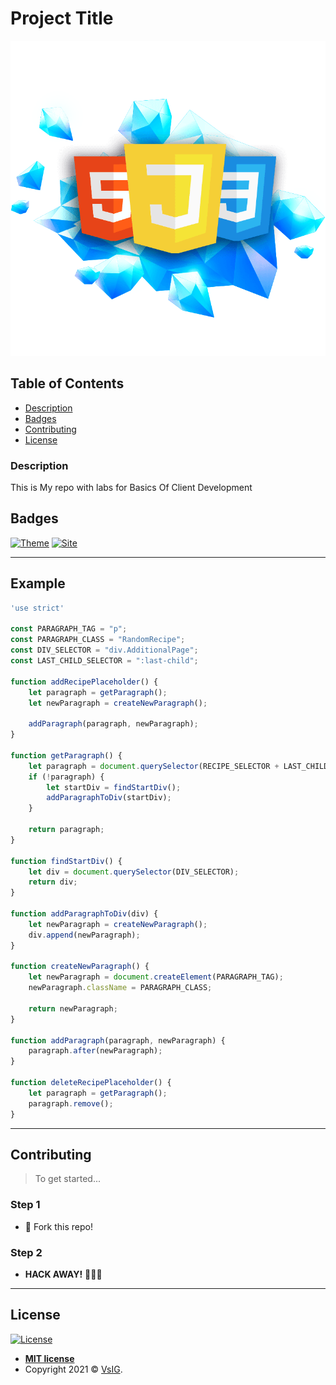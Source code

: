 # Project Title

<p align="center">
  <img src="/docs/images/FrontendHeader.png" data-canonical-src="/docs/images/FrontendHeader.png"/>
</p>

## Table of Contents

- [Description](#description)
- [Badges](#badges)
- [Contributing](#contributing)
- [License](#license)

### Description

This is My repo with labs for Basics Of Client Development


## Badges

[![Theme](https://img.shields.io/badge/Theme-Frontend-yellow)](https://img.shields.io/badge/Theme-Frontend-blueviolet)
[![Site](https://img.shields.io/badge/Site-Cooking-green)](https://img.shields.io/badge/Site-Cooking-green)

---

## Example

```js
'use strict'

const PARAGRAPH_TAG = "p";
const PARAGRAPH_CLASS = "RandomRecipe";
const DIV_SELECTOR = "div.AdditionalPage";
const LAST_CHILD_SELECTOR = ":last-child";

function addRecipePlaceholder() {
    let paragraph = getParagraph();
    let newParagraph = createNewParagraph();

    addParagraph(paragraph, newParagraph);
}

function getParagraph() {
    let paragraph = document.querySelector(RECIPE_SELECTOR + LAST_CHILD_SELECTOR);
    if (!paragraph) {
        let startDiv = findStartDiv();
        addParagraphToDiv(startDiv);
    }

    return paragraph;
}

function findStartDiv() {
    let div = document.querySelector(DIV_SELECTOR);
    return div;
}

function addParagraphToDiv(div) {
    let newParagraph = createNewParagraph();
    div.append(newParagraph);
}

function createNewParagraph() {
    let newParagraph = document.createElement(PARAGRAPH_TAG);
    newParagraph.className = PARAGRAPH_CLASS;

    return newParagraph;
}

function addParagraph(paragraph, newParagraph) {
    paragraph.after(newParagraph);
}

function deleteRecipePlaceholder() {
    let paragraph = getParagraph();
    paragraph.remove();
}
```

---

## Contributing

> To get started...

### Step 1

- 🍴 Fork this repo!

### Step 2

- **HACK AWAY!** 🔨🔨🔨

---

## License

[![License](http://img.shields.io/:license-mit-blue.svg?style=flat-square)](http://badges.mit-license.org)

- **[MIT license](http://opensource.org/licenses/mit-license.php)**
- Copyright 2021 © <a href="https://github.com/VsIG-official" target="_blank">VsIG</a>.
